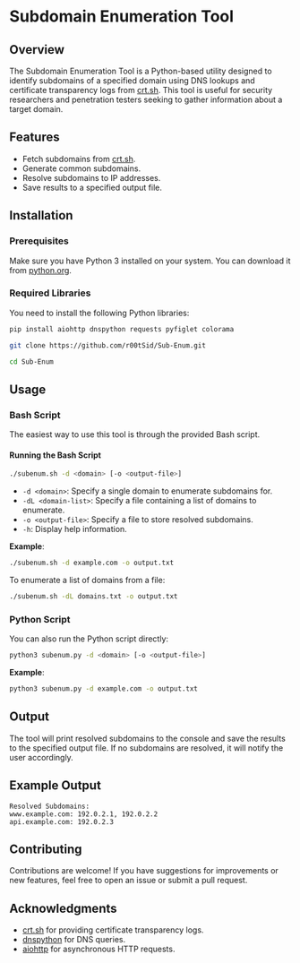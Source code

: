 
# Subdomain Enumeration Tool
## Overview

The Subdomain Enumeration Tool is a Python-based utility designed to identify subdomains of a specified domain using DNS lookups and certificate transparency logs from [crt.sh](https://crt.sh). This tool is useful for security researchers and penetration testers seeking to gather information about a target domain.

## Features

- Fetch subdomains from [crt.sh](https://crt.sh).
- Generate common subdomains.
- Resolve subdomains to IP addresses.
- Save results to a specified output file.

## Installation

### Prerequisites

Make sure you have Python 3 installed on your system. You can download it from [python.org](https://www.python.org/downloads/).

### Required Libraries

You need to install the following Python libraries:

```bash
pip install aiohttp dnspython requests pyfiglet colorama

git clone https://github.com/r00tSid/Sub-Enum.git

cd Sub-Enum
```

## Usage

### Bash Script

The easiest way to use this tool is through the provided Bash script.

#### Running the Bash Script

```bash
./subenum.sh -d <domain> [-o <output-file>]
```
- `-d <domain>`: Specify a single domain to enumerate subdomains for.
- `-dL <domain-list>`: Specify a file containing a list of domains to enumerate.
- `-o <output-file>`: Specify a file to store resolved subdomains.
- `-h`: Display help information.

**Example**:

```bash
./subenum.sh -d example.com -o output.txt
```

To enumerate a list of domains from a file:

```bash
./subenum.sh -dL domains.txt -o output.txt
```

### Python Script

You can also run the Python script directly:

```bash
python3 subenum.py -d <domain> [-o <output-file>]
```

**Example**:

```bash
python3 subenum.py -d example.com -o output.txt
```

## Output

The tool will print resolved subdomains to the console and save the results to the specified output file. If no subdomains are resolved, it will notify the user accordingly.

## Example Output

```
Resolved Subdomains:
www.example.com: 192.0.2.1, 192.0.2.2
api.example.com: 192.0.2.3
```

## Contributing

Contributions are welcome! If you have suggestions for improvements or new features, feel free to open an issue or submit a pull request.


## Acknowledgments

- [crt.sh](https://crt.sh) for providing certificate transparency logs.
- [dnspython](https://dnspython.org/) for DNS queries.
- [aiohttp](https://docs.aiohttp.org/) for asynchronous HTTP requests.
